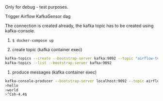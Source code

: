 Only for debug - test purposes.

Trigger Airflow KafkaSensor dag

The connection is created already, the kafka topic has to be created using kafka-console.

1. `$ docker-compose up`

1. create topic (kafka container exec)
```sh
kafka-topics --create --bootstrap-server kafka:9092 --topic "airflow-test" --replication-factor 1 --partitions 1
kafka-topics --list --bootstrap-server kafka:9092
```

1. produce messages (kafka container exec)
```sh
kafka-console-producer --bootstrap-server localhost:9092 --topic airflow-test
>hello 
>world
>^Csh-4.4$ 

```
